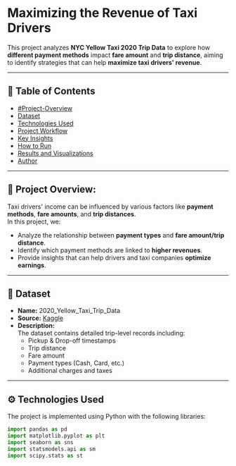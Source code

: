 # Maximizing the Revenue of Taxi Drivers

This project analyzes **NYC Yellow Taxi 2020 Trip Data** to explore how **different payment methods** impact **fare amount** and **trip distance**, aiming to identify strategies that can help **maximize taxi drivers' revenue**.

---

## 📑 Table of Contents
- [#Project-Overview](https://github.com/vipin1codex/nyc-taxi-revenue/blob/main/README.md#-project-overview)
- [Dataset](#dataset)
- [Technologies Used](#technologies-used)
- [Project Workflow](#project-workflow)
- [Key Insights](#key-insights)
- [How to Run](#how-to-run)
- [Results and Visualizations](#results-and-visualizations)
- [Author](#author)

---

## 📌 Project Overview:
Taxi drivers' income can be influenced by various factors like **payment methods**, **fare amounts**, and **trip distances**.  
In this project, we:
- Analyze the relationship between **payment types** and **fare amount/trip distance**.
- Identify which payment methods are linked to **higher revenues**.
- Provide insights that can help drivers and taxi companies **optimize earnings**.

---

## 📂 Dataset
- **Name:** 2020_Yellow_Taxi_Trip_Data  
- **Source:** [Kaggle](https://www.kaggle.com/)  
- **Description:**  
  The dataset contains detailed trip-level records including:
  - Pickup & Drop-off timestamps  
  - Trip distance  
  - Fare amount  
  - Payment types (Cash, Card, etc.)  
  - Additional charges and taxes  

---

## ⚙️ Technologies Used
The project is implemented using Python with the following libraries:

```python
import pandas as pd
import matplotlib.pyplot as plt
import seaborn as sns
import statsmodels.api as sm
import scipy.stats as st
